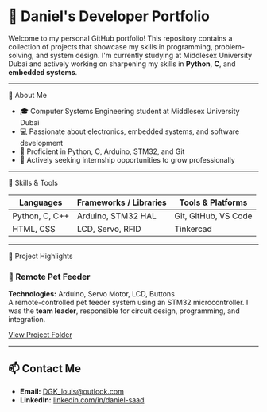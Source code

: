 # 💼 Daniel's Developer Portfolio

Welcome to my personal GitHub portfolio! This repository contains a collection of projects that showcase my skills in programming, problem-solving, and system design. I'm currently studying at Middlesex University Dubai and actively working on sharpening my skills in **Python**, **C**, and **embedded systems**.

---

📌 About Me

- 🎓 Computer Systems Engineering student at Middlesex University Dubai  
- 💻 Passionate about electronics, embedded systems, and software development  
- 🔧 Proficient in Python, C, Arduino, STM32, and Git  
- 🚀 Actively seeking internship opportunities to grow professionally

---

🧠 Skills & Tools

| Languages | Frameworks / Libraries | Tools & Platforms |
|----------|------------------------|-------------------|
| Python, C, C++ | Arduino, STM32 HAL | Git, GitHub, VS Code |
| HTML, CSS       | LCD, Servo, RFID    | Tinkercad |

---

📂 Project Highlights

### 🔹 Remote Pet Feeder
**Technologies:** Arduino, Servo Motor, LCD, Buttons  
A remote-controlled pet feeder system using an STM32 microcontroller. I was the **team leader**, responsible for circuit design, programming, and integration.

[View Project Folder](./Projects/@DanielLouis111-s-Pet-feeder-project)


---

## 📫 Contact Me

- **Email:** DGK_louis@outlook.com
- **LinkedIn:** [linkedin.com/in/daniel-saad](https://linkedin.com/in/daniel-saad-0b0b91291) 

